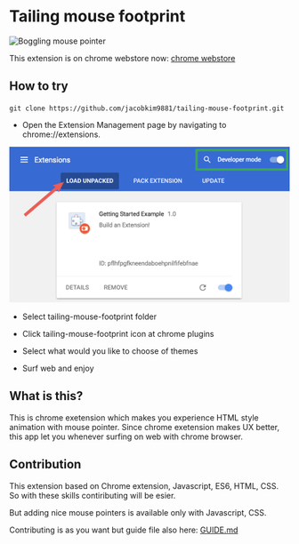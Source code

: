 # Tailing mouse footprint
![Boggling mouse pointer](./docs/mousefootprint.gif "mouse pointer")

This extension is on chrome webstore now: [chrome webstore](https://chrome.google.com/webstore/detail/mouse-footprint-tailing/bgmbliffojkhembdalfdgldpeihhpdnm)

## How to try 
`
git clone https://github.com/jacobkim9881/tailing-mouse-footprint.git
`

* Open the Extension Management page by navigating to chrome://extensions.

![Extensions image](./docs/load_extension.png "load extension")

* Select tailing-mouse-footprint folder

* Click tailing-mouse-footprint icon at chrome plugins

* Select what would you like to choose of themes

* Surf web and enjoy

## What is this?
This is chrome exetension which makes you experience HTML style animation with mouse pointer. Since chrome exetension makes UX better, this app let you whenever surfing on web with chrome browser.

## Contribution
This extension based on Chrome extension, Javascript, ES6, HTML, CSS. So with these skills contiributing will be esier. 

But adding nice mouse pointers is available only with Javascript, CSS.

Contributing is as you want but guide file also here: [GUIDE.md](https://github.com/jacobkim9881/tailing-mouse-footprint/blob/testver/GUIDE.md)
